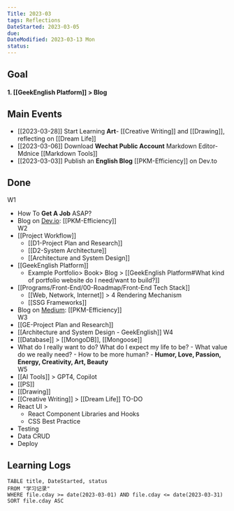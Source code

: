 ```yaml
---
Title: 2023-03
tags: Reflections
DateStarted: 2023-03-05
due:
DateModified: 2023-03-13 Mon
status:
---
```


## Goal

#### 1. [[GeekEnglish Platform]] > Blog

## Main Events

- [[2023-03-28]] Start Learning **Art**- [[Creative Writing]] and [[Drawing]], reflecting on [[Dream Life]]
- [[2023-03-06]] Download **Wechat Public Account** Markdown Editor- Mdnice [[Markdown Tools]]
- [[2023-03-03]] Publish an **English Blog** [[PKM-Efficiency]] on Dev.to

## Done

W1

- How To **Get A Job** ASAP?
- Blog on <u>Dev.io</u>: [[PKM-Efficiency]]  
  W2
- [[Project Workflow]]
  - [[D1-Project Plan and Research]]
  - [[D2-System Architecture]]
  - [[Architecture and System Design]]
- [[GeekEnglish Platform]]
  - Example Portfolio> Book> Blog > [[GeekEnglish Platform#What kind of portfolio website do I need/want to build?]]
- [[Programs/Front-End/00-Roadmap/Front-End Tech Stack]]
  - [[Web, Network, Internet]] > 4 Rendering Mechanism
  - [[SSG Frameworks]]
- Blog on <u>Medium</u>: [[PKM-Efficiency]]  
  W3
- [[GE-Project Plan and Research]]
- [[Architecture and System Design - GeekEnglish]]
  W4
- [[Database]] > [[MongoDB]], [[Mongoose]]
- What do I really want to do? What do I expect my life to be? - What value do we really need? - How to be more human? - **Humor, Love, Passion, Energy, Creativity, Art, Beauty**  
  W5
- [[AI Tools]] > GPT4, Copilot
- [[PS]]
- [[Drawing]]
- [[Creative Writing]] > [[Dream Life]]
  TO-DO
- React UI >
  - React Component Libraries and Hooks
  - CSS Best Practice
- Testing
- Data CRUD
- Deploy

## Learning Logs

```dataview
TABLE title, DateStarted, status
FROM "学习记录"
WHERE file.cday >= date(2023-03-01) AND file.cday <= date(2023-03-31)
SORT file.cday ASC
```
